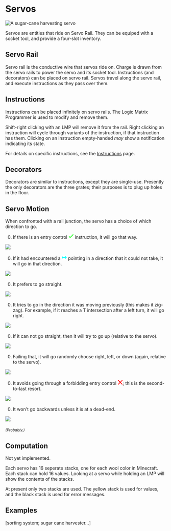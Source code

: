 Servos
======
![A sugar-cane harvesting servo](screen/servo.png)

Servos are entities that ride on Servo Rail.
They can be equiped with a socket tool, and provide a four-slot inventory.

Servo Rail
----------
Servo rail is the conductive wire that servos ride on. Charge is drawn from the servo rails to power the servo and its socket tool.
Instructions (and decorators) can be placed on servo rail.
Servos travel along the servo rail, and execute instructions as they pass over them.

Instructions
------------
Instructions can be placed infinitely on servo rails.
The Logic Matrix Programmer is used to modify and remove them.

Shift-right clicking with an LMP will remove it from the rail.
Right clicking an instruction will cycle through variants of the instruction, if that instruction has them.
Clicking on an instruction empty-handed _may_ show a notification indicating its state.

For details on specific instructions, see the [Instructions](instructions.html) page.

Decorators
----------
Decorators are similar to instructions, except they are single-use.
Presently the only decorators are the three grates; their purposes is to plug up holes in the floor.

Servo Motion
------------
When confronted with a rail junction, the servo has a choice of which direction to go.

0. If there is an entry control ![Green Checkmark](textures/blocks/servo/entry_require.png) instruction, it will go that way.

  ![](screen/move_require.png)

0. If it had encountered a ![Set Direction](textures/blocks/servo/set_direction_side_E.png) pointing in a direction that it could not take, it will go in that direction.

  ![](screen/move_pacman.png)

0. It prefers to go straight.

  ![](screen/move_straight.png)

0. It tries to go in the direction it was moving previously (this makes it zig-zag).
For example, if it reaches a T intersection after a left turn, it will go right.

  ![](screen/move_zig_zag.png)

0. If it can not go straight, then it will try to go up (relative to the servo).

  ![](screen/move_up.png)

0. Failing that, it will go randomly choose right, left, or down (again, relative to the servo).

  ![](screen/move_random.png)

0. It avoids going through a forbidding entry control ![Red x mark](textures/blocks/servo/entry_forbid.png); this is the second-to-last resort.

  ![](screen/move_forbid.png)

0. It won't go backwards unless it is at a dead-end.

  ![](screen/move_deadend.png)

<small><i>(Probably.)</i></small>

Computation
-----------
Not yet implemented.

Each servo has 16 seperate stacks, one for each wool color in Minecraft.
Each stack can hold 16 values.
Looking at a servo while holding an LMP will show the contents of the stacks.

At present only two stacks are used.
The yellow stack is used for values, and the black stack is used for error messages.

Examples
--------
[sorting system; sugar cane harvester...]
